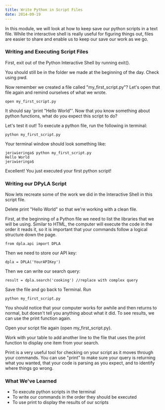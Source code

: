 ```yaml
---
title: Write Python in Script Files
date: 2014-09-19
---
```


In this module, we will look at how to keep save our python scripts in a text file. While the interactive shell is really useful for figuring things out, files are easier to share and enable us to keep our save our work as we go.

### Writing and Executing Script Files

First, exit out of the Python Interactive Shell by running <span class="command">exit()</span>.

You should still be in the folder we made at the beginning of the day. Check using <span class="command">pwd</span>. 

Now remember we created a file called "my_first_script.py"? Let's open that file again and remind ourselves of what we wrote.

	open my_first_script.py

It should say 'print "Hello World"'. Now that you know something about python functions, what do you expect this script to do?

Let's test it out! To execute a python file, run the following in terminal:

	python my_first_script.py

Your terminal window should look something like:

	jeriwieringa$ python my_first_script.py
	Hello World
	jeriwieringa$

Excellent! You just executed your first python script!

### Writing our DPyLA Script

Now lets recreate some of the work we did in the Interactive Shell in this script file.

Delete <span class="command">print "Hello World"</span> so that we're working with a clean file. 

First, at the beginning of a Python file we need to list the libraries that we will be using. Similar to HTML, the computer will execute the code in the order it reads it, so it is important that your commands follow a logical structure down the page. 

	from dpla.api import DPLA

Then we need to store our API key:

	dpla = DPLA('YourAPIKey')

Then we can write our search query:

	result = dpla.search('cooking') //replace with complex query

Save the file and go back to Terminal. Run 
	
	python my_first_script.py

You should notice that your computer works for awhile and then returns to normal, but doesn't tell you anything about what it did. To see results, we can use the print function again.

Open your script file again (<span class="command">open my_first_script.py</span>). 

Work with your table to add another line to the file that uses the print function to display one item from your search. 

Print is a very useful tool for checking on your script as it moves through your commands. You can use "print" to make sure your query is returning what you wanted, that your code is parsing as you expect, and to identify where things go wrong. 

### What We've Learned

- To execute python scripts in the terminal
- To write our commands in the order they should be executed
- To use print to display the results of our scripts



